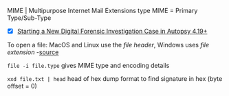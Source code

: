 MIME | Multipurpose Internet Mail Extensions type
MIME = Primary Type/Sub-Type


- [x] [Starting a New Digital Forensic Investigation Case in Autopsy 4.19+](https://www.youtube.com/watch?v=fEqx0MeCCHg&t=123s)


To open a file: MacOS and Linux use the _file header_, Windows uses _file extension_ -[source](https://youtu.be/fEqx0MeCCHg?t=905)

`file -i file.type` gives  MIME type and encoding details

`xxd file.txt | head` head of hex dump format to find signature in hex (byte offset = 0)
